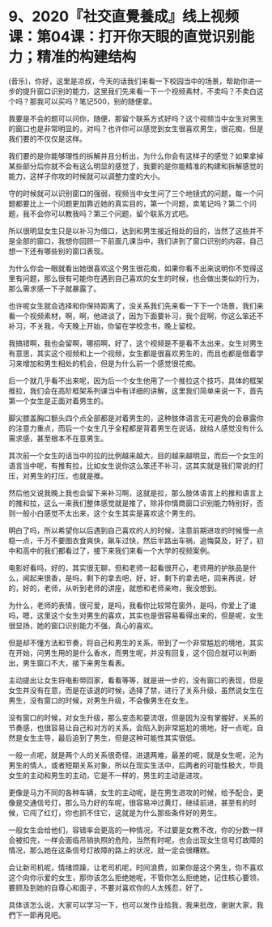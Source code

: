 # 9、2020『社交直覺養成』线上视频课：第04课：打开你天眼的直觉识别能力；精准的构建结构

(音乐)，你好，这里是凉叔，今天的话我们来看一下校园当中的场景，帮助你进一步的提升窗口识别的能力，这里我们先来看一下一个视频素材，不卖吗？不卖白这个吗？那我可以买吗？笔记500，别的随便拿。

我要是不会的题可以问你，随便，那留个联系方式好吗？这个视频当中女生对男生的窗口也是非常明显的，对吗？也许你可以感觉到女生很喜欢男生，很花痴，但是我们要的不仅仅是这样。

我们要的是你能够理性的拆解并且分析出，为什么你会有这样子的感觉？如果拿掉某些部分后你就不会有这么明显的感觉了，我要的是你能精准的构建和拆解感觉的能力，这样子你攻的时候就可以调整力度的大小。

守的时候就可以识别窗口的强弱，视频当中女生问了三个地镜式的问题，每一个问题都要比上一个问题更加靠近她的真实目的，第一个问题，卖笔记吗？第二个问题，我不会你可以教我吗？第三个问题，留个联系方式吧。

所以很明显女生只是以补习为借口，达到和男生接近相处的目的，当然了这些并不是全部的窗口，我想你回顾一下前面几课当中，我们讲到了窗口识别的内容，自己想一下还有哪些别的窗口表现。

为什么你会一眼就看出她很喜欢这个男生很花痴，如果你看不出来说明你不觉得这里有问题，那么很有可能你在遇到自己喜欢的女生的时候，也会做出类似的行为，那么需求感一下子就暴露了。

也许呢女生就会选择和你保持距离了，没关系我们先来看一下下一个场景，我们来看一个视频素材，啊，啊，他进谈了，因为下面要补习，我个屁啊，你这么笨还不补习，不关我，今天晚上开始，你留在学校念书，晚上留校。

我搞错啊，我也会留啊，哪招啊，好了，这个视频是不是看不太出来，女生对男生有意思，其实这个视频和上一个视频，女生都是很喜欢男生的，而且也都是借着学习来增加和男生相处的机会，但是为什么前一个感觉很花痴。

后一个就几乎看不出来呢，因为后一个女生他用了一个推拉这个技巧，具体的框架推拉，我们会在高阶框架系列课当中有详细的讲解，这里我们简单来说一下，首先第一个女生是正面对着男生的。

脚尖膝盖胸口额头四个点全部都是对着男生的，这种肢体语言无可避免的会暴露你的注意力重点，而后一个女生几乎全程都是背着男生在说话，就给人感觉没有什么需求感，甚至根本不在意男生。

其次前一个女生的话当中的拉的比例越来越大，目的越来越明显，而后一个女生的语言当中呢，有推有拉，比如女生说你这么笨还不补习，这其实就是我们常说的打压，对男生的打压，也就是推。

然后他又说我晚上我也会留下来补习啊，这就是拉，那么肢体语言上的推和语言上的推和拉，这么一来我们整体感觉就是推了，除非你情商窗口识别能力特别好，否则一般小白感觉不太出来，这个女生其实是喜欢这个男生的。

明白了吗，所以希望你以后遇到自己喜欢的人的时候，注意前期进攻的时候慢一点稳一点，千万不要图衣食爽快，飙车过快，然后半路出车祸，追悔莫及，好了，初中和高中的我们都看过了，接下来我们来看一个大学的视频案例。

电影好看吗，好的，其实很无聊，但和老师一起看很开心，老师用的护肤品是什么，闻起来很香，是吗，剩下的拿去吧，好，好，剩下的拿去吧，回来再说，好的，好的，老师，从听到老师的讲座，就想和老师亲吻，我没想到。

为什么，老师的表情，很可爱，是吗，我看你比较常在窗外，是吗，你爱上了谁吗，嗯，这里这个女生对男生的喜欢，其实也是很容易看得出来的，但是呢，女生很显扬，她的窗口识别能力不强，真心的喜欢。

但是却不懂方法和节奏，将自己和男生的关系，带到了一个非常尴尬的境地，其实在开始，问男生用的是什么香水，而男生呢，并没有回复，这个回合就可以判断出，男生窗口不大，接下来男生看表。

主动提出让女生将电影带回家，看看等等，就是进一步的，没有窗口的表现，但是女生并没有在意，而是在该退的时候，选择了禁，进行了关系升级，虽然说女生在男生，没有窗口的时候，对男生升级，不会像男生在女生。

没有窗口的时候，对女生升级，那么变态和耍流氓，但是因为没有掌握好，关系的节奏感，也很容易让自己和对方的关系，会陷入到非常尴尬的境地，好一点呢，自然是女生主导，最后追到了男生，但是这种可能性其实很低。

一般一点呢，就是两个人的关系很奇怪，进退两难，最差的呢，就是女生呢，沦为男生的情人，或者短期关系对象，所以在现实生活中，后两者的可能性极大，毕竟女生的主动和男生的主动，它是不一样的，男生的主动是进攻。

更像是马力不同的各种车辆，女生的主动呢，是在男生进攻的时候，给予配合，更像是交通信号灯，那么马力好的车呢，很容易冲过黄灯，继续前进，甚至有的时候，它闯了红灯，你也抓不住它，这就是为什么那些条件好的男生。

一般女生会给他们，容错率会更高的一种情况，不过要是女教不改，你的分数一样会被扣完，一样会面临吊销执照的危险，当然有时呢，也会出现女生信号灯故障的情况，那么她在这条信号灯故障的路上的状况，就一定会很糟糕。

会让新司机呢，情绪烦躁，让老司机呢，时间浪费，如果你是这个男生，你不喜欢这个向你示爱的女生，那你该怎么拒绝她呢，不管你怎么拒绝她，记住核心要领，要顾及到她的自尊心和面子，不要对喜欢你的人太残忍，好了。

具体该怎么说，大家可以学习一下，也可以发作业给我，我来批改，谢谢大家，我們下一節再見吧。